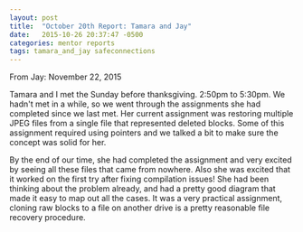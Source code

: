 ```yaml
---
layout: post
title:  "October 20th Report: Tamara and Jay"
date:   2015-10-26 20:37:47 -0500
categories: mentor reports
tags: tamara_and_jay safeconnections
---
```


From Jay: November 22, 2015

Tamara and I met the Sunday before thanksgiving. 2:50pm to 5:30pm. We
hadn't met in a while, so we went through the assignments she had
completed since we last met. Her current assignment was restoring
multiple JPEG files from a single file that represented deleted blocks.
Some of this assignment required using pointers and we talked a bit to
make sure the concept was solid for her.

By the end of our time, she had completed the assignment and very
excited by seeing all these files that came from nowhere. Also she was
excited that it worked on the first try after fixing compilation issues!
She had been thinking about the problem already, and had a pretty good
diagram that made it easy to map out all the cases. It was a very
practical assignment, cloning raw blocks to a file on another drive is a
pretty reasonable file recovery procedure.
